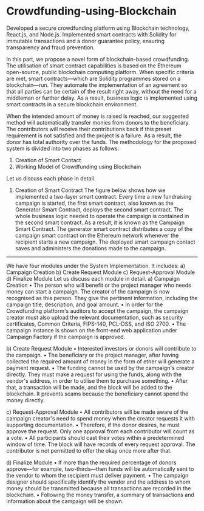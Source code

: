# Crowdfunding-using-Blockchain
Developed a secure crowdfunding platform using Blockchain technology, React.js, and Node.js. Implemented smart contracts with Solidity for immutable transactions and a donor guarantee policy, ensuring transparency and fraud prevention.

In this part, we propose a novel form of blockchain-based crowdfunding. The utilisation of smart contract capabilities is based on the Ethereum open-source, public blockchain computing platform. When specific criteria are met, smart contracts—which are Solidity programmes stored on a blockchain—run. They automate the implementation of an agreement so that all parties can be certain of the result right away, without the need for a middleman or further delay. As a result, business logic is implemented using smart contracts in a secure blockchain environment.
 
When the intended amount of money is raised is reached, our suggested method will automatically transfer monies from donors to the beneficiary. The contributors will receive their contributions back if this preset requirement is not satisfied and the project is a failure. As a result, the donor has total authority over the funds.
The methodology for the proposed system is divided into two phases as follows:
1. Creation of Smart Contact
2. Working Model of Crowdfunding using Blockchain

Let us discuss each phase in detail.

1. Creation of Smart Contract
The figure below shows how we implemented a two-layer smart contract. Every time a new fundraising campaign is started, the first smart contract, also known as the Generator Smart Contract, deploys the second smart contract. The whole business logic needed to operate the campaign is contained in the second smart contract. As a result, it is known as the Campaign Smart Contract.
The generator smart contract distributes a copy of the campaign smart contract on the Ethereum network whenever the recipient starts a new campaign. The deployed smart campaign contact saves and administers the donations made to the campaign.
  
****
We have four modules under the System Implementation. It includes:
a)     Campaign Creation
b)     Create Request Module
c)     Request-Approval Module
d)     Finalize Module
Let us discuss each module in detail.
a) Campaign Creation
•	The person who will benefit or the project manager who needs money can start a campaign. The creator of the campaign is now recognised as this person. They give the pertinent information, including the campaign title, description, and goal amount.
•	In order for the Crowdfunding platform's auditors to accept the campaign, the campaign creator must also upload the relevant documentation, such as security certificates, Common Criteria, FIPS-140, PCL-DSS, and ISO 2700.
•	The campaign instance is shown on the front-end web application under Campaign Factory if the campaign is approved.

b) Create Request Module
•	Interested investors or donors will contribute to the campaign.
•	The beneficiary or the project manager, after having collected the required amount of money in the form of ether will generate a payment request.
•	The funding cannot be used by the campaign's creator directly. They must make a request for using the funds, along with the vendor's address, in order to utilise them to purchase something.
•	After that, a transaction will be made, and the block will be added to the blockchain. It prevents scams because the beneficiary cannot spend the money directly.

c) Request-Approval Module
•	All contributors will be made aware of the campaign creator's need to spend money when the creator requests it with supporting documentation.
•	Therefore, if the donor desires, he must approve the request. Only one approval from each contributor will count as a vote.
•	All participants should cast their votes within a predetermined window of time. The block will have records of every request approval. The contributor is not permitted to offer the okay once more after that.

d) Finalize Module
•	If more than the required percentage of donors approve—for example, two-thirds—then funds will be automatically sent to the vendor to whom the recipient must deliver payment.
•	The campaign designer should specifically identify the vendor and the address to whom money should be transmitted because all transactions are recorded in the blockchain.
•	Following the money transfer, a summary of transactions and information about the campaign will be shown. 
  


